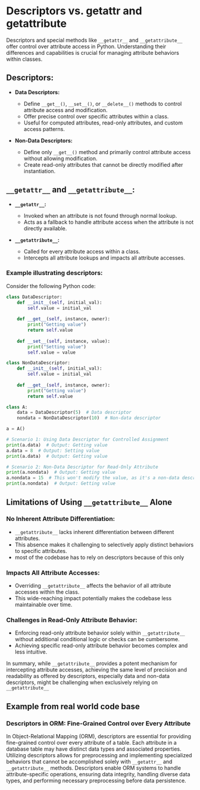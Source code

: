 # Descriptors vs. __getattr__ and __getattribute__

Descriptors and special methods like `__getattr__` and `__getattribute__` offer control over attribute access in Python. Understanding their differences and capabilities is crucial for managing attribute behaviors within classes.

## Descriptors:

- **Data Descriptors:**
  - Define `__get__()`, `__set__()`, or `__delete__()` methods to control attribute access and modification.
  - Offer precise control over specific attributes within a class.
  - Useful for computed attributes, read-only attributes, and custom access patterns.

- **Non-Data Descriptors:**
  - Define only `__get__()` method and primarily control attribute access without allowing modification.
  - Create read-only attributes that cannot be directly modified after instantiation.

## `__getattr__` and `__getattribute__`:

- **`__getattr__`:**
  - Invoked when an attribute is not found through normal lookup.
  - Acts as a fallback to handle attribute access when the attribute is not directly available.

- **`__getattribute__`:**
  - Called for every attribute access within a class.
  - Intercepts all attribute lookups and impacts all attribute accesses.

### Example illustrating descriptors:

Consider the following Python code:

```python
class DataDescriptor:
    def __init__(self, initial_val):
        self.value = initial_val
    
    def __get__(self, instance, owner):
        print("Getting value")
        return self.value
    
    def __set__(self, instance, value):
        print("Setting value")
        self.value = value

class NonDataDescriptor:
    def __init__(self, initial_val):
        self.value = initial_val
    
    def __get__(self, instance, owner):
        print("Getting value")
        return self.value

class A:
    data = DataDescriptor(5)  # Data descriptor
    nondata = NonDataDescriptor(10)  # Non-data descriptor

a = A()

# Scenario 1: Using Data Descriptor for Controlled Assignment
print(a.data)  # Output: Getting value
a.data = 8  # Output: Setting value
print(a.data)  # Output: Getting value

# Scenario 2: Non-Data Descriptor for Read-Only Attribute
print(a.nondata)  # Output: Getting value
a.nondata = 15  # This won't modify the value, as it's a non-data descriptor
print(a.nondata)  # Output: Getting value
```

## Limitations of Using `__getattribute__` Alone

### No Inherent Attribute Differentiation:

- `__getattribute__` lacks inherent differentiation between different attributes.
- This absence makes it challenging to selectively apply distinct behaviors to specific attributes.
- most of the codebase has to rely on descriptors because of this only

### Impacts All Attribute Accesses:

- Overriding `__getattribute__` affects the behavior of all attribute accesses within the class.
- This wide-reaching impact potentially makes the codebase less maintainable over time.

### Challenges in Read-Only Attribute Behavior:

- Enforcing read-only attribute behavior solely within `__getattribute__` without additional conditional logic or checks can be cumbersome.
- Achieving specific read-only attribute behavior becomes complex and less intuitive.

In summary, while `__getattribute__` provides a potent mechanism for intercepting attribute accesses, achieving the same level of precision and readability as offered by descriptors, especially data and non-data descriptors, might be challenging when exclusively relying on `__getattribute__`


## Example from real world code base 

### Descriptors in ORM: Fine-Grained Control over Every Attribute

In Object-Relational Mapping (ORM), descriptors are essential for providing fine-grained control over every attribute of a table. Each attribute in a database table may have distinct data types and associated properties. Utilizing descriptors allows for preprocessing and implementing specialized behaviors that cannot be accomplished solely with `__getattr__` and `__getattribute__` methods. Descriptors enable ORM systems to handle attribute-specific operations, ensuring data integrity, handling diverse data types, and performing necessary preprocessing before data persistence.

